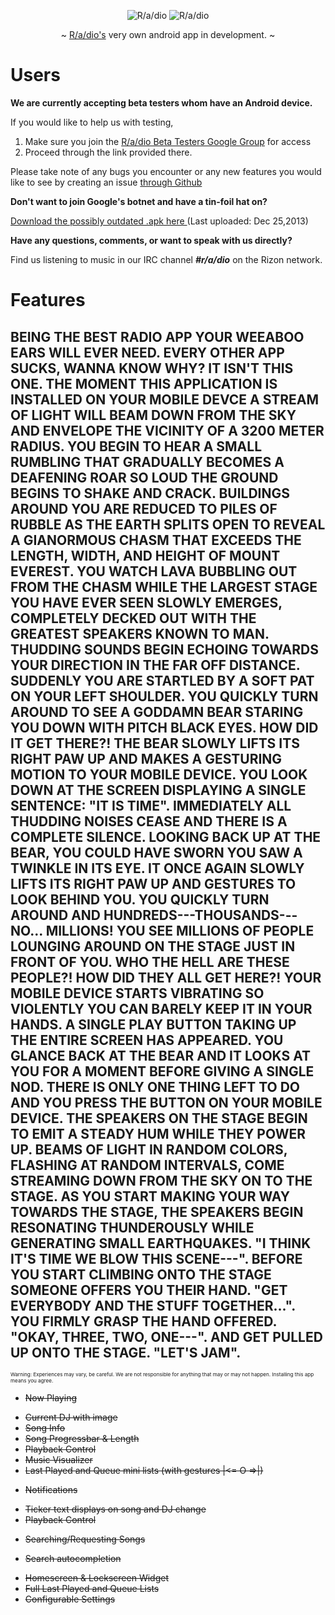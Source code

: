 <p align="center" >
  <img src="https://raw.github.com/R-a-dio/Android-app/master/logo%20small.png" title="R/a/dio">
  <img src="https://github.com/R-a-dio/Android-app/raw/master/radio%20title.png" title="R/a/dio">
</p>

<p align="center" >
    ~ <a href="http://r-a-d.io/">R/a/dio's</a> very own android app in development. ~ 
</p>



# Users
**We are currently accepting beta testers whom have an Android device.**

If you would like to help us with testing,

1. Make sure you join the [R/a/dio Beta Testers Google Group](https://groups.google.com/forum/#!forum/radio-beta-testers-android) for access
2. Proceed through the link provided there.

Please take note of any bugs you encounter or any new features you
would like to see by creating an issue [through Github](https://github.com/R-a-dio/Android-app/issues/new)

**Don't want to join Google's botnet and have a tin-foil hat on?**

[Download the possibly outdated .apk here ](http://www.mediafire.com/download/4xbcbep6bzop3ji/Android-app.apk)
(Last uploaded: Dec 25,2013)

**Have any questions, comments, or want to speak with us directly?** 

Find us listening to music in our IRC channel ***#r/a/dio*** on the Rizon network.


# Features

## BEING THE BEST RADIO APP YOUR WEEABOO EARS WILL EVER NEED. EVERY OTHER APP SUCKS, WANNA KNOW WHY? IT ISN'T THIS ONE. THE MOMENT THIS APPLICATION IS INSTALLED ON YOUR MOBILE DEVCE A STREAM OF LIGHT WILL BEAM DOWN FROM THE SKY AND ENVELOPE THE VICINITY OF A 3200 METER RADIUS. YOU BEGIN TO HEAR A SMALL RUMBLING THAT GRADUALLY BECOMES A DEAFENING ROAR SO LOUD THE GROUND BEGINS TO SHAKE AND CRACK. BUILDINGS AROUND YOU ARE REDUCED TO PILES OF RUBBLE AS THE EARTH SPLITS OPEN TO REVEAL A GIANORMOUS CHASM THAT EXCEEDS THE LENGTH, WIDTH, AND HEIGHT OF MOUNT EVEREST. YOU WATCH LAVA BUBBLING OUT FROM THE CHASM WHILE THE LARGEST STAGE YOU HAVE EVER SEEN SLOWLY EMERGES, COMPLETELY DECKED OUT WITH THE GREATEST SPEAKERS KNOWN TO MAN. THUDDING SOUNDS BEGIN ECHOING TOWARDS YOUR DIRECTION IN THE FAR OFF DISTANCE. SUDDENLY YOU ARE STARTLED BY A SOFT PAT ON YOUR LEFT SHOULDER. YOU QUICKLY TURN AROUND TO SEE A GODDAMN BEAR STARING YOU DOWN WITH PITCH BLACK EYES. HOW DID IT GET THERE?! THE BEAR SLOWLY LIFTS ITS RIGHT PAW UP AND MAKES A GESTURING MOTION TO YOUR MOBILE DEVICE. YOU LOOK DOWN AT THE SCREEN DISPLAYING A SINGLE SENTENCE: "IT IS TIME". IMMEDIATELY ALL THUDDING NOISES CEASE AND THERE IS A COMPLETE SILENCE. LOOKING BACK UP AT THE BEAR, YOU COULD HAVE SWORN YOU SAW A TWINKLE IN ITS EYE. IT ONCE AGAIN SLOWLY LIFTS ITS RIGHT PAW UP AND GESTURES TO LOOK BEHIND YOU. YOU QUICKLY TURN AROUND AND HUNDREDS---THOUSANDS---NO... MILLIONS! YOU SEE MILLIONS OF PEOPLE LOUNGING AROUND ON THE STAGE JUST IN FRONT OF YOU. WHO THE HELL ARE THESE PEOPLE?! HOW DID THEY ALL GET HERE?! YOUR MOBILE DEVICE STARTS VIBRATING SO VIOLENTLY YOU CAN BARELY KEEP IT IN YOUR HANDS. A SINGLE PLAY BUTTON TAKING UP THE ENTIRE SCREEN HAS APPEARED. YOU GLANCE BACK AT THE BEAR AND IT LOOKS AT YOU FOR A MOMENT BEFORE GIVING A SINGLE NOD. THERE IS ONLY ONE THING LEFT TO DO AND YOU PRESS THE BUTTON ON YOUR MOBILE DEVICE. THE SPEAKERS ON THE STAGE BEGIN TO EMIT A STEADY HUM WHILE THEY POWER UP. BEAMS OF LIGHT IN RANDOM COLORS, FLASHING AT RANDOM INTERVALS, COME STREAMING DOWN FROM THE SKY ON TO THE STAGE. AS YOU START MAKING YOUR WAY TOWARDS THE STAGE, THE SPEAKERS BEGIN RESONATING THUNDEROUSLY WHILE GENERATING SMALL EARTHQUAKES. "I THINK IT'S TIME WE BLOW THIS SCENE---". BEFORE YOU START CLIMBING ONTO THE STAGE SOMEONE OFFERS YOU THEIR HAND. "GET EVERYBODY AND THE STUFF TOGETHER...". YOU FIRMLY GRASP THE HAND OFFERED. "OKAY, THREE, TWO, ONE---". AND GET PULLED UP ONTO THE STAGE. "LET'S JAM".

<sub><sup><sup>Warning: Experiences may vary, be careful. We are not responsible for anything that may or may not happen. Installing this app means you agree.</sub></sup></sub>

* ~~Now Playing~~
 - ~~Current DJ with image~~
 - ~~Song Info~~
 - ~~Song Progressbar & Length~~
 - ~~Playback Control~~
 - ~~Music Visualizer~~
 - ~~Last Played and Queue mini lists (with gestures |<= O =>|)~~
* ~~Notifications~~
 - ~~Ticker text displays on song and DJ change~~
 - ~~Playback Control~~
* ~~Searching/Requesting Songs~~
 - ~~Search autocompletion~~
* ~~Homescreen & Lockscreen Widget~~
* ~~Full Last Played and Queue Lists~~
* ~~Configurable Settings~~
